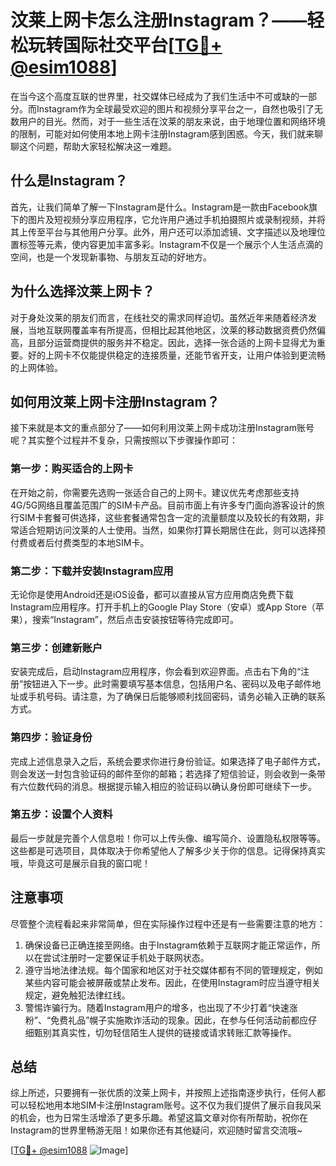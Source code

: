 # 汶莱上网卡怎么注册Instagram？——轻松玩转国际社交平台[[TG💪+ @esim1088](https://t.me/s/esim1088)]

在当今这个高度互联的世界里，社交媒体已经成为了我们生活中不可或缺的一部分。而Instagram作为全球最受欢迎的图片和视频分享平台之一，自然也吸引了无数用户的目光。然而，对于一些生活在汶莱的朋友来说，由于地理位置和网络环境的限制，可能对如何使用本地上网卡注册Instagram感到困惑。今天，我们就来聊聊这个问题，帮助大家轻松解决这一难题。

## 什么是Instagram？

首先，让我们简单了解一下Instagram是什么。Instagram是一款由Facebook旗下的图片及短视频分享应用程序，它允许用户通过手机拍摄照片或录制视频，并将其上传至平台与其他用户分享。此外，用户还可以添加滤镜、文字描述以及地理位置标签等元素，使内容更加丰富多彩。Instagram不仅是一个展示个人生活点滴的空间，也是一个发现新事物、与朋友互动的好地方。

## 为什么选择汶莱上网卡？

对于身处汶莱的朋友们而言，在线社交的需求同样迫切。虽然近年来随着经济发展，当地互联网覆盖率有所提高，但相比起其他地区，汶莱的移动数据资费仍然偏高，且部分运营商提供的服务并不稳定。因此，选择一张合适的上网卡显得尤为重要。好的上网卡不仅能提供稳定的连接质量，还能节省开支，让用户体验到更流畅的上网体验。

## 如何用汶莱上网卡注册Instagram？

接下来就是本文的重点部分了——如何利用汶莱上网卡成功注册Instagram账号呢？其实整个过程并不复杂，只需按照以下步骤操作即可：

### 第一步：购买适合的上网卡

在开始之前，你需要先选购一张适合自己的上网卡。建议优先考虑那些支持4G/5G网络且覆盖范围广的SIM卡产品。目前市面上有许多专门面向游客设计的旅行SIM卡套餐可供选择，这些套餐通常包含一定的流量额度以及较长的有效期，非常适合短期访问汶莱的人士使用。当然，如果你打算长期居住在此，则可以选择预付费或者后付费类型的本地SIM卡。

### 第二步：下载并安装Instagram应用

无论你是使用Android还是iOS设备，都可以直接从官方应用商店免费下载Instagram应用程序。打开手机上的Google Play Store（安卓）或App Store（苹果），搜索“Instagram”，然后点击安装按钮等待完成即可。

### 第三步：创建新账户

安装完成后，启动Instagram应用程序，你会看到欢迎界面。点击右下角的“注册”按钮进入下一步。此时需要填写基本信息，包括用户名、密码以及电子邮件地址或手机号码。请注意，为了确保日后能够顺利找回密码，请务必输入正确的联系方式。

### 第四步：验证身份

完成上述信息录入之后，系统会要求你进行身份验证。如果选择了电子邮件方式，则会发送一封包含验证码的邮件至你的邮箱；若选择了短信验证，则会收到一条带有六位数代码的消息。根据提示输入相应的验证码以确认身份即可继续下一步。

### 第五步：设置个人资料

最后一步就是完善个人信息啦！你可以上传头像、编写简介、设置隐私权限等等。这些都是可选项目，具体取决于你希望他人了解多少关于你的信息。记得保持真实哦，毕竟这可是展示自我的窗口呢！

## 注意事项

尽管整个流程看起来非常简单，但在实际操作过程中还是有一些需要注意的地方：

1. 确保设备已正确连接至网络。由于Instagram依赖于互联网才能正常运作，所以在尝试注册时一定要保证手机处于联网状态。
2. 遵守当地法律法规。每个国家和地区对于社交媒体都有不同的管理规定，例如某些内容可能会被屏蔽或禁止发布。因此，在使用Instagram时应当遵守相关规定，避免触犯法律红线。
3. 警惕诈骗行为。随着Instagram用户的增多，也出现了不少打着“快速涨粉”、“免费礼品”幌子实施欺诈活动的现象。因此，在参与任何活动前都应仔细甄别其真实性，切勿轻信陌生人提供的链接或请求转账汇款等操作。

## 总结

综上所述，只要拥有一张优质的汶莱上网卡，并按照上述指南逐步执行，任何人都可以轻松地用本地SIM卡注册Instagram账号。这不仅为我们提供了展示自我风采的机会，也为日常生活增添了更多乐趣。希望这篇文章对你有所帮助，祝你在Instagram的世界里畅游无阻！如果你还有其他疑问，欢迎随时留言交流哦~

[[TG💪+ @esim1088](https://t.me/s/esim1088) ![Image](https://i.postimg.cc/4NQfJmqS/Snipaste-2025-05-13-00-14-12.png)]